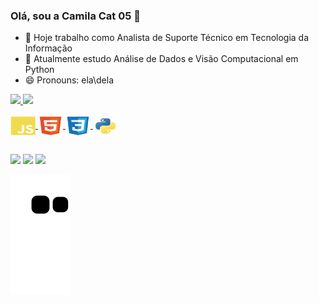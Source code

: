 ### Olá, sou a Camila Cat 05 👋
- 🔭 Hoje trabalho como Analista de Suporte Técnico em Tecnologia da Informação
- 🌱 Atualmente estudo Análise de Dados e Visão Computacional em Python
- 😄 Pronouns: ela\dela
<div>
  <a href="https://github.com/Camilacat05">
  <img height="180em" src="https://github-readme-stats.vercel.app/api?username=Camilacat05&show_icons=true&theme=dracula&include_all_commits=true&count_private=true"/>
  <img height="180em" src="https://github-readme-stats.vercel.app/api/top-langs/?username=Camilacat05&layout=compact&langs_count=7&theme=dracula"/>
</div>
<div style="display: inline_block"><br>
  <img align="center" alt="Camila-Js" height="30" width="40" src="https://raw.githubusercontent.com/devicons/devicon/master/icons/javascript/javascript-plain.svg">
  <img align="center" alt="Camila-HTML" height="30" width="40" src="https://raw.githubusercontent.com/devicons/devicon/master/icons/html5/html5-original.svg">
  <img align="center" alt="Camila-CSS" height="30" width="40" src="https://raw.githubusercontent.com/devicons/devicon/master/icons/css3/css3-original.svg">
  <img align="center" alt="Camila-Python" height="30" width="40" src="https://raw.githubusercontent.com/devicons/devicon/master/icons/python/python-original.svg">
</div>
  
  ##
 
<div> 
  <a href="https://instagram.com/camilacatiely" target="_blank"><img src="https://img.shields.io/badge/-Instagram-%23E4405F?style=for-the-badge&logo=instagram&logoColor=white" target="_blank"></a>
  <a href = "mailto:cctiely97@gmail.com"><img src="https://img.shields.io/badge/-Gmail-%23333?style=for-the-badge&logo=gmail&logoColor=white" target="_blank"></a>
  <a href="https://www.linkedin.com/in/camila-catiely-689898a9/" target="_blank"><img src="https://img.shields.io/badge/-LinkedIn-%230077B5?style=for-the-badge&logo=linkedin&logoColor=white" target="_blank"></a> 
 
![Snake animation](https://github.com/rafaballerini/rafaballerini/blob/output/github-contribution-grid-snake.svg) 
</div>

  
  <!--
**Camilacat05/Camilacat05** is a ✨ _special_ ✨ repository because its `README.md` (this file) appears on your GitHub profile.

Here are some ideas to get you started:


-->
